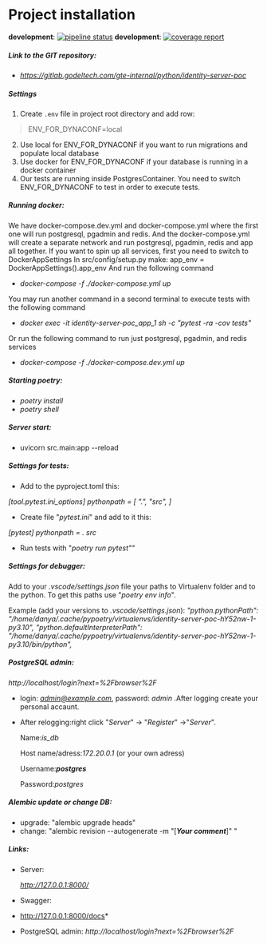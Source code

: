 # Project installation

**development**: [![pipeline status](https://gitlab.godeltech.com/gte-internal/python/identity-server-poc/badges/Configure-CI-CD-pipeline/pipeline.svg)](https://gitlab.godeltech.com/gte-internal/python/identity-server-poc/-/commits/Configure-CI-CD-pipeline)
**development**: [![coverage report](https://gitlab.godeltech.com/gte-internal//python/identity-server-poc/badges/Configure-CI-CD-pipeline/coverage.svg)](https://gitlab.godeltech.com/gte-internal/python/identity-server-poc/-/commits/Configure-CI-CD-pipeline)

##### Link to the GIT repository:

- *https://gitlab.godeltech.com/gte-internal/python/identity-server-poc*

##### Settings
1. Create `.env` file in project root directory and add row:
>ENV_FOR_DYNACONF=local
2. Use local for ENV_FOR_DYNACONF if you want to run migrations and populate local database
3. Use docker for ENV_FOR_DYNACONF if your database is running in a docker container
3. Our tests are running inside PostgresContainer. You need to switch ENV_FOR_DYNACONF to test
in order to execute tests.

##### Running docker:

We have docker-compose.dev.yml and docker-compose.yml where the first one
will run postgresql, pgadmin and redis.
And the docker-compose.yml will create a separate network and run
postgresql, pgadmin, redis and app all together.
If you want to spin up all services, first you need to switch to DockerAppSettings
In src/config/setup.py make: app_env = DockerAppSettings().app_env
And run the following command

- *docker-compose -f ./docker-compose.yml up*

You may run another command in a second terminal to execute tests with the following command

- *docker exec -it identity-server-poc_app_1 sh -c "pytest -ra -cov tests"*

Or run the following command to run just postgresql, pgadmin, and redis services

- *docker-compose -f ./docker-compose.dev.yml up*

##### Starting poetry:

- *poetry install*
- *poetry shell*

##### Server start:

- uvicorn src.main:app --reload

##### Settings for tests:

- Add to the pyproject.toml this:

*[tool.pytest.ini_options]
pythonpath = [
  ".", "src",
]*

- Create file "*pytest.ini*" and add to it this:

*[pytest]
pythonpath = . src*

- Run tests with "*poetry run pytest""*

##### Settings for debugger:

Add to your *.vscode/settings.json* file your paths to Virtualenv folder and to the python. To get this paths use "*poetry env info*".

Example (add your versions to *.vscode/settings.json*):
*"python.pythonPath": "/home/danya/.cache/pypoetry/virtualenvs/identity-server-poc-hY52nw-1-py3.10",
"python.defaultInterpreterPath": "/home/danya/.cache/pypoetry/virtualenvs/identity-server-poc-hY52nw-1-py3.10/bin/python",*

##### PostgreSQL admin:

*http://localhost/login?next=%2Fbrowser%2F*

- login: *admin@example.com*, password: *admin* .After logging create your personal accaunt.
- After relogging:right click "*Server*" -> "*Register*" ->"*Server*".

  Name:*is_db*

  Host name/adress:*172.20.0.1* (or your own adress)

  Username:***postgres***

  Password:*postgres*

##### Alembic update or change DB:

- upgrade:
  "alembic upgrade heads"
- change:
  "alembic revision --autogenerate -m "[_**Your comment**_]" "

##### Links:

* Server:

  *http://127.0.0.1:8000/*
* Swagger:
* http://127.0.0.1:8000/docs*

- PostgreSQL admin:
  *http://localhost/login?next=%2Fbrowser%2F*

